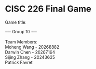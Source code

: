 # CISC 226 Final Game <br>

Game title: <br>

--- Group 10 --- <br><br>
Team Members:<br>
Moheng Wang - 20268882 <br>
Darwin Chen - 20267164 <br>
Sijing Zhang - 20243635 <br>
Patrick Favret <br>

